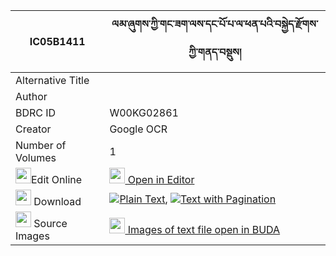 |IC05B1411|ལམ་ཞུགས་ཀྱི་གང་ཟག་ལས་དང་པོ་པ་ལ་ཕན་པའི་བསྐྱེད་རྫོགས་ཀྱི་གནད་བསྡུས། 
| --- | --- 
|Alternative Title |
|Author | 
|BDRC ID | W00KG02861
|Creator | Google OCR
|Number of Volumes| 1
|<img width="25" src="https://img.icons8.com/color/25/000000/edit-property.png">Edit Online| [<img width="25" src="https://avatars.githubusercontent.com/u/45091458?s=200&v=4"> Open in Editor](http://editor.openpecha.org/IC05B1411)
|<img width="25" src="https://img.icons8.com/fluent/48/000000/download-2.png"/>  Download | [![](https://img.icons8.com/color/20/000000/txt.png)Plain Text](https://github.com/Openpecha/IC05B1411/releases/download/v2/lam_shyuk_kyi_gangzak_la_sa_da_plain_IC05B1411.zip), [![](https://img.icons8.com/color/20/000000/txt.png)Text with Pagination](https://github.com/Openpecha/IC05B1411/releases/download/v2/lam_shyuk_kyi_gangzak_la_sa_da_pages_IC05B1411.zip)
|<img width="25" src="https://img.icons8.com/plasticine/100/000000/pictures-folder.png"/>  Source Images | [<img width="25" src="https://library.bdrc.io/icons/BUDA-small.svg"> Images of text file open in BUDA](https://library.bdrc.io/show/bdr:W00KG02861)